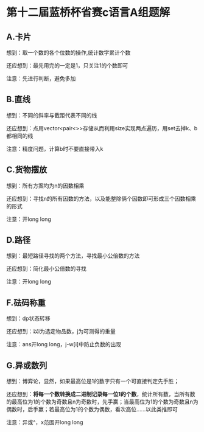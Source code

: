 # 第十二届蓝桥杯省赛c语言A组题解

## A.卡片

想到：取一个数的各个位数的操作,统计数字累计个数

还应想到：最先用完的一定是1，只关注1的个数即可

注意：先进行判断，避免多加

## B.直线

想到：不同的斜率与截距代表不同的线

还应想到：点用vector<pair<>>存储从而利用size实现两点遍历，用set去掉k、b都相同的线

注意：精度问题，计算b时不要直接带入k

## C.货物摆放

想到：所有方案均为n的因数相乘

还应想到：寻找n的所有因数的方法，以及能整除俩个因数即可形成三个因数相乘的形式

注意：开long long

## D.路径

想到：最短路径寻找的两个方法，寻找最小公倍数的方法

还应想到：简化最小公倍数的寻找

注意：开long long

## F.砝码称重

想到：dp状态转移

还应想到：以i为选定物品数，j为可测得的重量

注意：ans开long long，j-w[i]中防止负数的出现

## G.异或数列

想到：博弈论，显然，如果最高位是1的数字只有一个可直接判定先手胜；

还应想到：**将每一个数转换成二进制记录每一位1的个数**，统计所有数，当所有数的最高位为1的个数为奇数且n为奇数时，先手赢；当最高位为1的个数为奇数且n为偶数时，后手赢；若最高位为1的个数为偶数，看次高位......以此类推即可

注意：异或^，x范围开long long

